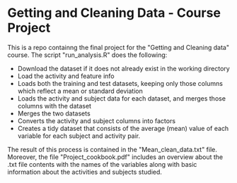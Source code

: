 # Getting and Cleaning Data - Course Project

This is a repo containng the final project for the "Getting and Cleaning data" course. The script "run_analysis.R" does the following: 

* Download the dataset if it does not already exist in the working directory
* Load the activity and feature info
* Loads both the training and test datasets, keeping only those columns which reflect a mean or standard deviation
* Loads the activity and subject data for each dataset, and merges those columns with the dataset
* Merges the two datasets
* Converts the activity and subject columns into factors
* Creates a tidy dataset that consists of the average (mean) value of each variable for each subject and activity pair.

The result of this process is contained in the "Mean_clean_data.txt" file. Moreover, the file "Project_cookbook.pdf" includes an overview about the .txt file contents with the names of the variables along with basic information about the activities and subjects studied.
